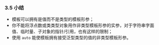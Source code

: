 ### 3.5    小结

+ 模板可以拥有是值而不是类型的模板形参；
+ 你不能将浮点数或类类型对象用作非类型模板形参的实参，对于字符串字面值、临时量、子对象的指针/引用，也有这样的限制；
+ 使用 `auto` 能使模板拥有接受泛型类型的值的非类型模板形参。